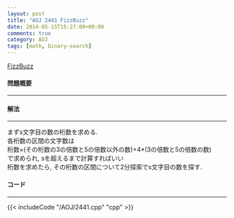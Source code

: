 ```yaml
---
layout: post
title: "AOJ 2441 FizzBuzz"
date: 2014-05-15T15:27:00+09:00
comments: true
category: AOJ
tags: [math, binary-search]
---
```


[FizzBuzz](http://judge.u-aizu.ac.jp/onlinejudge/description.jsp?id=2441)

#### 問題概要

****

#### 解法

****

まずs文字目の数の桁数を求める.  
各桁数の区間の文字数は  
桁数×(その桁数の3の倍数と5の倍数以外の数)+4*(3の倍数と5の倍数の数)  
で求められ, sを超えるまで計算すればいい  
桁数を求めたら, その桁数の区間について2分探索でs文字目の数を探す.  

#### コード

****

{{< includeCode "/AOJ/2441.cpp" "cpp" >}}
